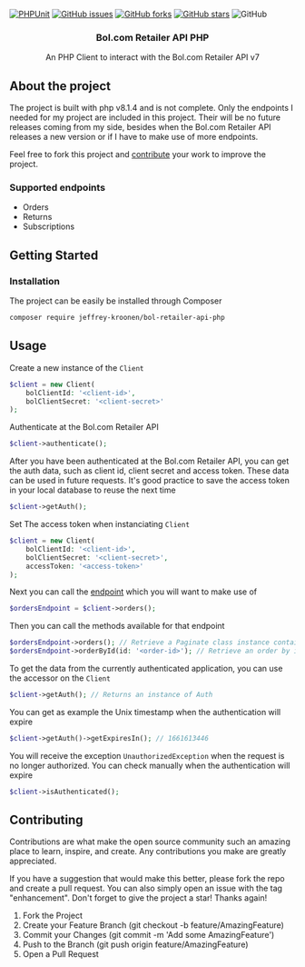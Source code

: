 [![PHPUnit](https://img.shields.io/endpoint.svg?url=https%3A%2F%2Factions-badge.atrox.dev%2Fjeffrey-kroonen%2Fbol-retailer-api-php%2Fbadge%3Fref%3Dmain&label=PHPUnit&style=for-the-badge)](https://actions-badge.atrox.dev/jeffrey-kroonen/bol-retailer-api-php/goto?ref=main)
[![GitHub issues](https://img.shields.io/github/issues/jeffrey-kroonen/bol-retailer-api-php?style=for-the-badge)](https://github.com/jeffrey-kroonen/bol-retailer-api-php/issues)
[![GitHub forks](https://img.shields.io/github/forks/jeffrey-kroonen/bol-retailer-api-php?style=for-the-badge)](https://github.com/jeffrey-kroonen/bol-retailer-api-php/network)
[![GitHub stars](https://img.shields.io/github/stars/jeffrey-kroonen/bol-retailer-api-php?style=for-the-badge)](https://github.com/jeffrey-kroonen/bol-retailer-api-php/stargazers)
![GitHub](https://img.shields.io/github/license/jeffrey-kroonen/bol-retailer-api-php?style=for-the-badge)

<h3 align="center">
    Bol.com Retailer API PHP
</h3>

<p align="center">
    An PHP Client to interact with the Bol.com Retailer API v7
</p>

## About the project

The project is built with php v8.1.4 and is not complete. Only the endpoints I needed for my project are included in this project. Their will be no future releases coming from my side, besides when the Bol.com Retailer API releases a new version or if I have to make use of more endpoints.

Feel free to fork this project and [contribute](#Contributing) your work to improve the project.

### Supported endpoints

- Orders
- Returns
- Subscriptions

## Getting Started

### Installation

The project can be easily be installed through Composer

``` bash
composer require jeffrey-kroonen/bol-retailer-api-php
```

## Usage

Create a new instance of the `Client`

```php
$client = new Client(
    bolClientId: '<client-id>',
    bolClientSecret: '<client-secret>'
);
```

Authenticate at the Bol.com Retailer API
```php
$client->authenticate();
```

After you have been authenticated at the Bol.com Retailer API, you can get the auth data, such as client id, client secret and access token. These data can be used in future requests. It's good practice to save the access token in your local database to reuse the next time
```php
$client->getAuth();
```

Set The access token when instanciating `Client`

```php
$client = new Client(
    bolClientId: '<client-id>',
    bolClientSecret: '<client-secret>',
    accessToken: '<access-token>'
);
```


Next you can call the [endpoint](https://api.bol.com/retailer/public/redoc/v7/retailer.html) which you will want to make use of

```php
$ordersEndpoint = $client->orders();
```

Then you can call the methods available for that endpoint
```php
$ordersEndpoint->orders(); // Retrieve a Paginate class instance containing orders
$ordersEndpoint->orderById(id: '<order-id>'); // Retrieve an order by id
```

To get the data from the currently authenticated application, you can use the accessor on the `Client`
```php
$client->getAuth(); // Returns an instance of Auth
```

You can get as example the Unix timestamp when the authentication will expire
```php
$client->getAuth()->getExpiresIn(); // 1661613446
```

You will receive the exception `UnauthorizedException` when the request is no longer authorized. You can check manually when the authentication will expire
```php
$client->isAuthenticated();
```

## Contributing

Contributions are what make the open source community such an amazing place to learn, inspire, and create. Any contributions you make are greatly appreciated.

If you have a suggestion that would make this better, please fork the repo and create a pull request. You can also simply open an issue with the tag "enhancement". Don't forget to give the project a star! Thanks again!

1. Fork the Project
2. Create your Feature Branch (git checkout -b feature/AmazingFeature)
3. Commit your Changes (git commit -m 'Add some AmazingFeature')
4. Push to the Branch (git push origin feature/AmazingFeature)
5. Open a Pull Request
